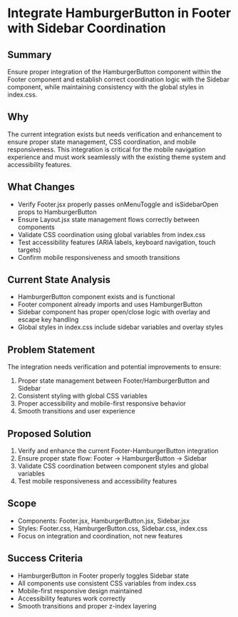 # Integrate HamburgerButton in Footer with Sidebar Coordination

## Summary
Ensure proper integration of the HamburgerButton component within the Footer component and establish correct coordination logic with the Sidebar component, while maintaining consistency with the global styles in index.css.

## Why
The current integration exists but needs verification and enhancement to ensure proper state management, CSS coordination, and mobile responsiveness. This integration is critical for the mobile navigation experience and must work seamlessly with the existing theme system and accessibility features.

## What Changes
- Verify Footer.jsx properly passes onMenuToggle and isSidebarOpen props to HamburgerButton
- Ensure Layout.jsx state management flows correctly between components
- Validate CSS coordination using global variables from index.css
- Test accessibility features (ARIA labels, keyboard navigation, touch targets)
- Confirm mobile responsiveness and smooth transitions

## Current State Analysis
- HamburgerButton component exists and is functional
- Footer component already imports and uses HamburgerButton
- Sidebar component has proper open/close logic with overlay and escape key handling
- Global styles in index.css include sidebar variables and overlay styles

## Problem Statement
The integration needs verification and potential improvements to ensure:
1. Proper state management between Footer/HamburgerButton and Sidebar
2. Consistent styling with global CSS variables
3. Proper accessibility and mobile-first responsive behavior
4. Smooth transitions and user experience

## Proposed Solution
1. Verify and enhance the current Footer-HamburgerButton integration
2. Ensure proper state flow: Footer → HamburgerButton → Sidebar
3. Validate CSS coordination between component styles and global variables
4. Test mobile responsiveness and accessibility features

## Scope
- Components: Footer.jsx, HamburgerButton.jsx, Sidebar.jsx
- Styles: Footer.css, HamburgerButton.css, Sidebar.css, index.css
- Focus on integration and coordination, not new features

## Success Criteria
- HamburgerButton in Footer properly toggles Sidebar state
- All components use consistent CSS variables from index.css
- Mobile-first responsive design maintained
- Accessibility features work correctly
- Smooth transitions and proper z-index layering